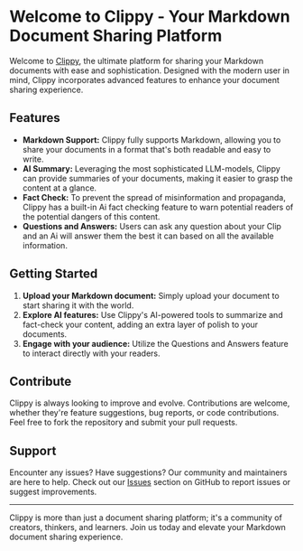 # Welcome to Clippy - Your Markdown Document Sharing Platform

Welcome to [Clippy](https://www.clippy.cc), the ultimate platform for sharing your Markdown documents with ease and sophistication. Designed with the modern user in mind, Clippy incorporates advanced features to enhance your document sharing experience.

## Features

-  **Markdown Support:** Clippy fully supports Markdown, allowing you to share your documents in a format that's both readable and easy to write.
-  **AI Summary:** Leveraging the most sophisticated LLM-models, Clippy can provide summaries of your documents, making it easier to grasp the content at a glance.
-  **Fact Check:** To prevent the spread of misinformation and propaganda, Clippy has a built-in Ai fact checking feature to warn potential readers of the potential dangers of this content.
-  **Questions and Answers:** Users can ask any question about your Clip and an Ai will answer them the best it can based on all the available information.

## Getting Started

1. **Upload your Markdown document:** Simply upload your document to start sharing it with the world.
2. **Explore AI features:** Use Clippy's AI-powered tools to summarize and fact-check your content, adding an extra layer of polish to your documents.
3. **Engage with your audience:** Utilize the Questions and Answers feature to interact directly with your readers.

## Contribute

Clippy is always looking to improve and evolve. Contributions are welcome, whether they're feature suggestions, bug reports, or code contributions. Feel free to fork the repository and submit your pull requests.

## Support

Encounter any issues? Have suggestions? Our community and maintainers are here to help. Check out our [Issues](https://github.com/merlinhof/clippy/issues) section on GitHub to report issues or suggest improvements.

---

Clippy is more than just a document sharing platform; it's a community of creators, thinkers, and learners. Join us today and elevate your Markdown document sharing experience.
